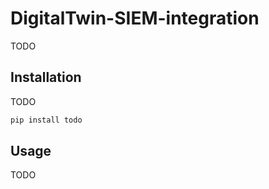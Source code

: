 # DigitalTwin-SIEM-integration

TODO

## Installation

TODO

```bash
pip install todo
```

## Usage

TODO
